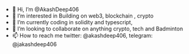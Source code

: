 - 👋 Hi, I’m @AkashDeep406
- 👀 I’m interested in Building on web3, blockchain , crypto
- 🌱 I’m currently coding in solidity and typescript, 
- 💞️ I’m looking to collaborate on anything crypto, tech and Badminton
- 📫 How to reach me twitter: @akashdeep406, telegram: @jakashdeep406



